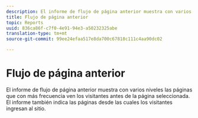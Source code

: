 ```yaml
---
description: El informe de flujo de página anterior muestra con varios niveles las páginas que con más frecuencia ven los visitantes antes de la página seleccionada. El informe también indica las páginas desde las cuales los visitantes ingresan al sitio.
title: Flujo de página anterior
topic: Reports
uuid: 836ca86f-c7f0-4e91-94e3-a50232325abe
translation-type: tm+mt
source-git-commit: 99ee24efaa517e8da700c67818c111c4aa90dc02

---
```



# Flujo de página anterior

El informe de flujo de página anterior muestra con varios niveles las páginas que con más frecuencia ven los visitantes antes de la página seleccionada. El informe también indica las páginas desde las cuales los visitantes ingresan al sitio.

